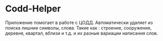 # Codd-Helper
Приложение помогает в работе с ЦОДД. 
Автоматически удаляет из поиска лишние символы, слова. Такие как : строение, сооружение, деревня, квартал, вблизи и т.д. и их разные вариации написания слов.
